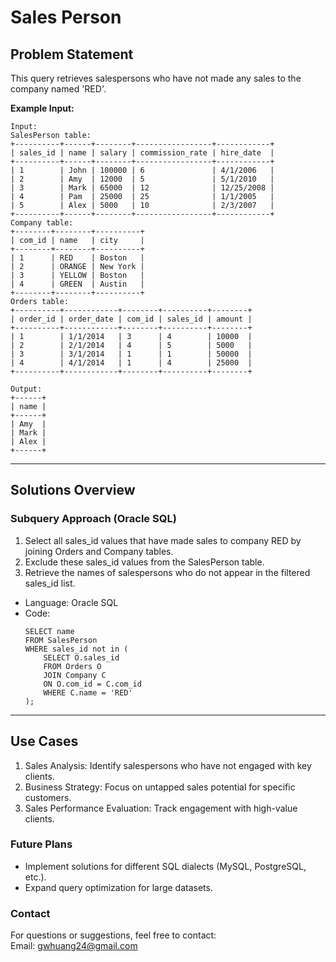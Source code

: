 # **Sales Person**

## **Problem Statement**
This query retrieves salespersons who have not made any sales to the company named 'RED'.

**Example Input:**
  ```
  Input: 
  SalesPerson table:
  +----------+------+--------+-----------------+------------+
  | sales_id | name | salary | commission_rate | hire_date  |
  +----------+------+--------+-----------------+------------+
  | 1        | John | 100000 | 6               | 4/1/2006   |
  | 2        | Amy  | 12000  | 5               | 5/1/2010   |
  | 3        | Mark | 65000  | 12              | 12/25/2008 |
  | 4        | Pam  | 25000  | 25              | 1/1/2005   |
  | 5        | Alex | 5000   | 10              | 2/3/2007   |
  +----------+------+--------+-----------------+------------+
  Company table:
  +--------+--------+----------+
  | com_id | name   | city     |
  +--------+--------+----------+
  | 1      | RED    | Boston   |
  | 2      | ORANGE | New York |
  | 3      | YELLOW | Boston   |
  | 4      | GREEN  | Austin   |
  +--------+--------+----------+
  Orders table:
  +----------+------------+--------+----------+--------+
  | order_id | order_date | com_id | sales_id | amount |
  +----------+------------+--------+----------+--------+
  | 1        | 1/1/2014   | 3      | 4        | 10000  |
  | 2        | 2/1/2014   | 4      | 5        | 5000   |
  | 3        | 3/1/2014   | 1      | 1        | 50000  |
  | 4        | 4/1/2014   | 1      | 4        | 25000  |
  +----------+------------+--------+----------+--------+
  
  Output: 
  +------+
  | name |
  +------+
  | Amy  |
  | Mark |
  | Alex |
  +------+
  ```
---

## **Solutions Overview**
### **Subquery Approach (Oracle SQL)**
1. Select all sales_id values that have made sales to company RED by joining Orders and Company tables.
2. Exclude these sales_id values from the SalesPerson table.
3. Retrieve the names of salespersons who do not appear in the filtered sales_id list.

- Language: Oracle SQL
- Code:
  ```
  SELECT name
  FROM SalesPerson
  WHERE sales_id not in (
      SELECT O.sales_id
      FROM Orders O
      JOIN Company C
      ON O.com_id = C.com_id 
      WHERE C.name = 'RED'
  );
  ```
  
---

## **Use Cases**
1. Sales Analysis: Identify salespersons who have not engaged with key clients.
2. Business Strategy: Focus on untapped sales potential for specific customers.
3. Sales Performance Evaluation: Track engagement with high-value clients.

### **Future Plans**
- Implement solutions for different SQL dialects (MySQL, PostgreSQL, etc.).  
- Expand query optimization for large datasets.
  
### **Contact**
For questions or suggestions, feel free to contact:  
Email: gwhuang24@gmail.com
